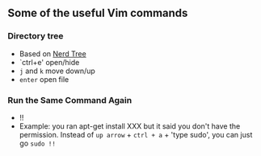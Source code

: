 ## Some of the useful Vim commands

### Directory tree
- Based on [Nerd Tree](https://github.com/scrooloose/nerdtree)
- `ctrl+e' open/hide
- `j` and `k` move down/up
- `enter` open file

### Run the Same Command Again
- !!
- Example: you ran apt-get install XXX but it said you don't have the permission. Instead of `up arrow` + `ctrl + a` + 'type sudo', you can just go `sudo !!` 